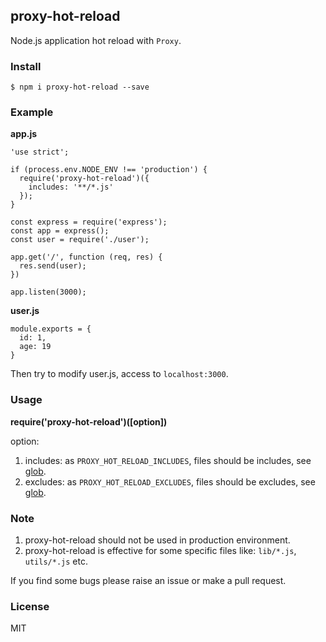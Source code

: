 ## proxy-hot-reload

Node.js application hot reload with `Proxy`.

### Install

```
$ npm i proxy-hot-reload --save
```

### Example

**app.js**

```
'use strict';

if (process.env.NODE_ENV !== 'production') {
  require('proxy-hot-reload')({
    includes: '**/*.js'
  });
}

const express = require('express');
const app = express();
const user = require('./user');

app.get('/', function (req, res) {
  res.send(user);
})

app.listen(3000);
```

**user.js**

```
module.exports = {
  id: 1,
  age: 19
}
```

Then try to modify user.js, access to `localhost:3000`.

### Usage

**require('proxy-hot-reload')([option])**

option:

1. includes: as `PROXY_HOT_RELOAD_INCLUDES`, files should be includes, see [glob](https://github.com/isaacs/node-glob).
2. excludes: as `PROXY_HOT_RELOAD_EXCLUDES`, files should be excludes, see [glob](https://github.com/isaacs/node-glob).

### Note

1. proxy-hot-reload should not be used in production environment.
2. proxy-hot-reload is effective for some specific files like: `lib/*.js`, `utils/*.js` etc.

If you find some bugs please raise an issue or make a pull request.

### License

MIT